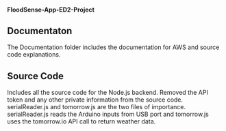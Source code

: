 #### FloodSense-App-ED2-Project

## Documentaton

The Documentation folder includes the documentation for AWS and source code explanations.

## Source Code

Includes all the source code for the Node.js backend. Removed the API token and any other private information from the source code. serialReader.js and tomorrow.js are the two files of importance. serialReader.js reads the Arduino inputs from USB port and tomorrow.js uses the tomorrow.io API call to return weather data. 
